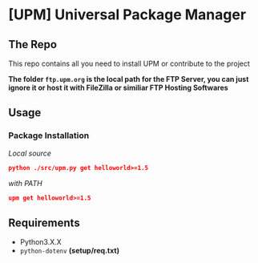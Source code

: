 # [UPM] Universal Package Manager


## The Repo

This repo contains all you need to install UPM or contribute to the project

**The folder `ftp.upm.org` is the local path for the FTP Server, you can just ignore it or host it with FileZilla or similiar FTP Hosting Softwares**



## Usage

### Package Installation
*Local source* 
```json
python ./src/upm.py get helloworld>=1.5
```
*with PATH*
```json
upm get helloworld>=1.5
```


## Requirements

  - Python3.X.X
  - `python-dotenv` __(setup/req.txt)__
